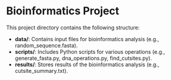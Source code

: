 # Bioinformatics Project
This project directory contains the following structure:
- **data/**: Contains input files for bioinformatics analysis (e.g., random_sequence.fasta).
- **scripts/**: Includes Python scripts for various operations (e.g., generate_fasta.py, dna_operations.py, find_cutsites.py).
- **results/**: Stores results of the bioinformatics analysis (e.g., cutsite_summary.txt).
